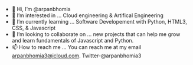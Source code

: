 - 👋 Hi, I’m @arpanbhomia
- 👀 I’m interested in ... Cloud engineering & Artifical Engineering 
- 🌱 I’m currently learning ... Software Developement with Python, HTML3, CSS, & Javascript 
- 💞️ I’m looking to collaborate on ... new projects that can help me grow and learn fundamentals of Javascript and Python.
- 📫 How to reach me ... You can reach me at my email arpanbhomia3@icloud.com. Twitter-@arpanbhomia3

<!---
arpanbhomia/arpanbhomia is a ✨ special ✨ repository because its `README.md` (this file) appears on your GitHub profile.
You can click the Preview link to take a look at your changes.
--->
